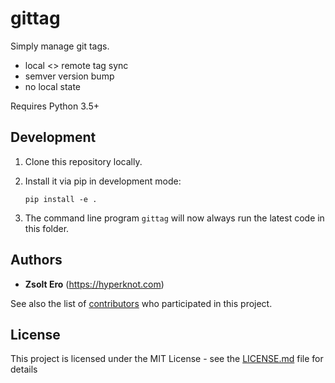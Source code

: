 # gittag

Simply manage git tags.

- local <> remote tag sync
- semver version bump
- no local state

Requires Python 3.5+

## Development

1. Clone this repository locally.

2. Install it via pip in development mode:

    ```
    pip install -e .
    ```

3. The command line program `gittag` will now always run the latest code in this folder.

## Authors

* **Zsolt Ero** (https://hyperknot.com)

See also the list of [contributors](https://github.com/hyperknot/gittag/graphs/contributors) who participated in this project.



## License

This project is licensed under the MIT License - see the [LICENSE.md](LICENSE.md) file for details

